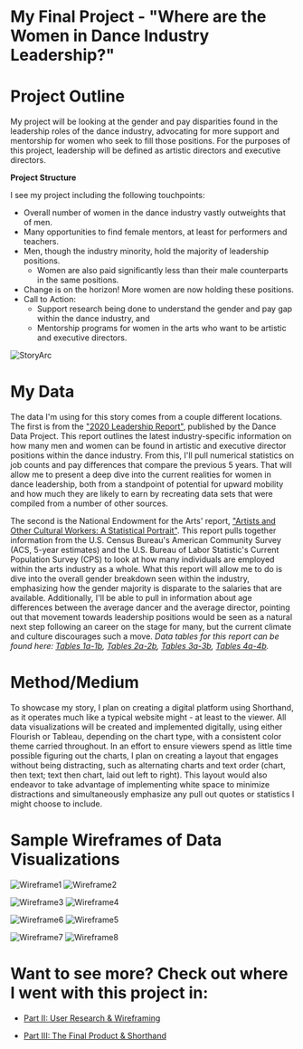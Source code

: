 # My Final Project - "Where are the Women in Dance Industry Leadership?"

# Project Outline
My project will be looking at the gender and pay disparities found in the leadership roles of the dance industry, advocating for more support and mentorship for women who seek to fill those positions. For the purposes of this project, leadership will be defined as artistic directors and executive directors. 

**Project Structure**

I see my project including the following touchpoints:
* Overall number of women in the dance industry vastly outweights that of men.
* Many opportunities to find female mentors, at least for performers and teachers. 
* Men, though the industry minority, hold the majority of leadership positions.
  * Women are also paid significantly less than their male counterparts in the same positions.
* Change is on the horizon! More women are now holding these positions.
* Call to Action: 
  * Support research being done to understand the gender and pay gap within the dance industry, and
  * Mentorship programs for women in the arts who want to be artistic and executive directors.
  
![StoryArc](IMG-0314.jpg)
  
# My Data
The data I'm using for this story comes from a couple different locations. The first is from the ["2020 Leadership Report"](Leadership-Report-2020.pdf), published by the Dance Data Project. This report outlines the latest industry-specific information on how many men and women can be found in artistic and executive director positions within the dance industry. From this, I'll pull numerical statistics on job counts and pay differences that compare the previous 5 years. That will allow me to present a deep dive into the current realities for women in dance leadership, both from a standpoint of potential for upward mobility and how much they are likely to earn by recreating data sets that were compiled from a number of other sources. 
  
The second is the National Endowment for the Arts' report, ["Artists and Other Cultural Workers: A Statistical Portrait"](Artists_and_Other_Cultural_Workers.pdf). This report pulls together information from the U.S. Census Bureau's American Community Survey (ACS, 5-year estimates) and the U.S. Bureau of Labor Statistic's Current Population Survey (CPS) to look at how many individuals are employed within the arts industry as a whole. What this report will allow me to do is dive into the overall gender breakdown seen within the industry, emphasizing how the gender majority is disparate to the salaries that are available. Additionally, I'll be able to pull in information about age differences between the average dancer and the average director, pointing out that movement towards leadership positions would be seen as a natural next step following an career on the stage for many, but the current climate and culture discourages such a move. *Data tables for this report can be found here: [Tables 1a-1b](Tables1a-1b.xlsx), [Tables 2a-2b](Tables2a-2b.xlsx), [Tables 3a-3b](Tables3a-3b.xlsx), [Tables 4a-4b](Tables4a-4b.xlsx).* 
  
# Method/Medium
To showcase my story, I plan on creating a digital platform using Shorthand, as it operates much like a typical website might - at least to the viewer. All data visualizations 
will be created and implemented digitally, using either Flourish or Tableau, depending on the chart type, with a consistent color theme carried throughout. In an effort to ensure viewers spend as little time possible figuring out the charts, I plan on creating a layout that engages without being distracting, such as alternating charts and text order (chart, then text; text then chart, laid out left to right). This layout would also endeavor to take advantage of implementing white space to minimize distractions and simultaneously emphasize any pull out quotes or statistics I might choose to include. 

# Sample Wireframes of Data Visualizations

![Wireframe1](IMG_0310.jpg) ![Wireframe2](IMG_0311.jpg)   

![Wireframe3](IMG_0306.jpg) ![Wireframe4](IMG_0307.jpg)

![Wireframe6](IMG_0313.jpg) ![Wireframe5](IMG_0312.jpg)

![Wireframe7](IMG_0308.jpg) ![Wireframe8](IMG_0309.jpg)

# Want to see more? Check out where I went with this project in:

- [Part II: User Research & Wireframing](Final_Project_GP_PartII.md)

- [Part III: The Final Product & Shorthand](Final_Project_GP_PartIII.md)

